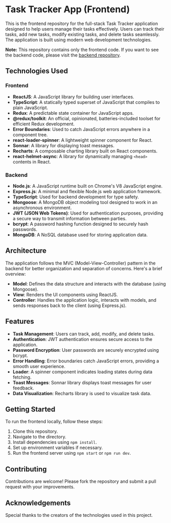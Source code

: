 # Task Tracker App (Frontend)

This is the frontend repository for the full-stack Task Tracker application designed to help users manage their tasks effectively. Users can track their tasks, add new tasks, modify existing tasks, and delete tasks seamlessly. The application is built using modern web development technologies.

**Note:** This repository contains only the frontend code. If you want to see the backend code, please visit the [backend repository](https://github.com/Rogulraj/Task-Tracker-BFF).

## Technologies Used

### Frontend

- **ReactJS**: A JavaScript library for building user interfaces.
- **TypeScript**: A statically typed superset of JavaScript that compiles to plain JavaScript.
- **Redux**: A predictable state container for JavaScript apps.
- **@redux/toolkit**: An official, opinionated, batteries-included toolset for efficient Redux development.
- **Error Boundaries**: Used to catch JavaScript errors anywhere in a component tree.
- **react-loader-spinner**: A lightweight spinner component for React.
- **Sonnar**: A library for displaying toast messages.
- **Recharts**: A composable charting library built on React components.
- **react-helmet-async**: A library for dynamically managing `<head>` contents in React.

### Backend

- **Node.js**: A JavaScript runtime built on Chrome's V8 JavaScript engine.
- **Express.js**: A minimal and flexible Node.js web application framework.
- **TypeScript**: Used for backend development for type safety.
- **Mongoose**: A MongoDB object modeling tool designed to work in an asynchronous environment.
- **JWT (JSON Web Tokens)**: Used for authentication purposes, providing a secure way to transmit information between parties.
- **bcrypt**: A password hashing function designed to securely hash passwords.
- **MongoDB**: A NoSQL database used for storing application data.

## Architecture

The application follows the MVC (Model-View-Controller) pattern in the backend for better organization and separation of concerns. Here's a brief overview:

- **Model**: Defines the data structure and interacts with the database (using Mongoose).
- **View**: Renders the UI components using ReactJS.
- **Controller**: Handles the application logic, interacts with models, and sends responses back to the client (using Express.js).

## Features

- **Task Management**: Users can track, add, modify, and delete tasks.
- **Authentication**: JWT authentication ensures secure access to the application.
- **Password Encryption**: User passwords are securely encrypted using bcrypt.
- **Error Handling**: Error boundaries catch JavaScript errors, providing a smooth user experience.
- **Loader**: A spinner component indicates loading states during data fetching.
- **Toast Messages**: Sonnar library displays toast messages for user feedback.
- **Data Visualization**: Recharts library is used to visualize task data.

## Getting Started

To run the frontend locally, follow these steps:

1. Clone this repository.
2. Navigate to the directory.
3. Install dependencies using `npm install`.
4. Set up environment variables if necessary.
5. Run the frontend server using `npm start` or `npm run dev`.

## Contributing

Contributions are welcome! Please fork the repository and submit a pull request with your improvements.

## Acknowledgements

Special thanks to the creators of the technologies used in this project.
